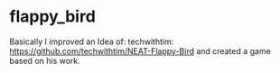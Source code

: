 # flappy_bird

Basically I improved an Idea of: techwithtim: https://github.com/techwithtim/NEAT-Flappy-Bird
and created a game based on his work.
